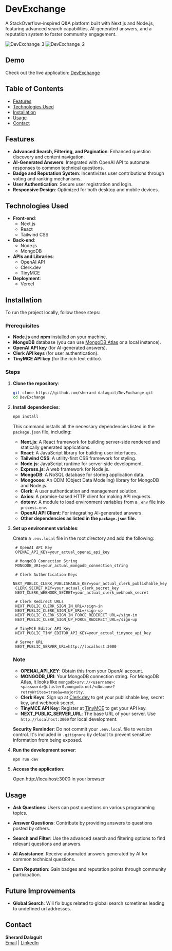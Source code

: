 # DevExchange

A StackOverflow-inspired Q&A platform built with Next.js and Node.js, featuring advanced search capabilities, AI-generated answers, and a reputation system to foster community engagement.

![DevExchange_3](https://github.com/user-attachments/assets/85dce43e-0dd1-42e2-9ae2-219a8866422a)
![DevExchange_2](https://github.com/user-attachments/assets/4c4459e6-4a43-4000-8206-b9cd29af5c1b)

## Demo

Check out the live application: [DevExchange](https://dev-exchange-sherard-dalaguits-projects.vercel.app)

## Table of Contents

- [Features](#features)
- [Technologies Used](#technologies-used)
- [Installation](#installation)
- [Usage](#usage)
- [Contact](#contact)

## Features

- **Advanced Search, Filtering, and Pagination**: Enhanced question discovery and content navigation.
- **AI-Generated Answers**: Integrated with OpenAI API to automate responses to common technical questions.
- **Badge and Reputation System**: Incentivizes user contributions through voting and ranking mechanisms.
- **User Authentication**: Secure user registration and login.
- **Responsive Design**: Optimized for both desktop and mobile devices.

## Technologies Used

- **Front-end**:
  - Next.js
  - React
  - Tailwind CSS
- **Back-end**:
  - Node.js
  - MongoDB
- **APIs and Libraries**:
  - OpenAI API
  - Clerk.dev
  - TinyMCE
- **Deployment**:
  - Vercel

## Installation

To run the project locally, follow these steps:

### Prerequisites

- **Node.js** and **npm** installed on your machine.
- **MongoDB** database (you can use [MongoDB Atlas](https://www.mongodb.com/cloud/atlas) or a local instance).
- **OpenAI API key** (for AI-generated answers).
- **Clerk API keys** (for user authentication).
- **TinyMCE API key** (for the rich text editor).

### Steps

1. **Clone the repository**:

   ```bash
   git clone https://github.com/sherard-dalaguit/DevExchange.git
   cd DevExchange

2. **Install dependencies**:

   ```bash
   npm install
   ```
   This command installs all the necessary dependencies listed in the `package.json` file, including:

    - **Next.js**: A React framework for building server-side rendered and statically generated applications.
    - **React**: A JavaScript library for building user interfaces.
    - **Tailwind CSS**: A utility-first CSS framework for styling.
    - **Node.js**: JavaScript runtime for server-side development.
    - **Express.js**: A web framework for Node.js.
    - **MongoDB**: A NoSQL database for storing application data.
    - **Mongoose**: An ODM (Object Data Modeling) library for MongoDB and Node.js.
    - **Clerk**: A user authentication and management solution.
    - **Axios**: A promise-based HTTP client for making API requests.
    - **dotenv**: A module to load environment variables from a `.env` file into `process.env`.
    - **OpenAI API Client**: For integrating AI-generated answers.
    - **Other dependencies as listed in the `package.json` file.**


3. **Set up environment variables**:

   Create a `.env.local` file in the root directory and add the following:
   ```env
    # OpenAI API Key
    OPENAI_API_KEY=your_actual_openai_api_key

    # MongoDB Connection String
    MONGODB_URI=your_actual_mongodb_connection_string

    # Clerk Authentication Keys
    NEXT_PUBLIC_CLERK_PUBLISHABLE_KEY=your_actual_clerk_publishable_key
    CLERK_SECRET_KEY=your_actual_clerk_secret_key
    NEXT_CLERK_WEBHOOK_SECRET=your_actual_clerk_webhook_secret

    # Clerk Redirect URLs
    NEXT_PUBLIC_CLERK_SIGN_IN_URL=/sign-in
    NEXT_PUBLIC_CLERK_SIGN_UP_URL=/sign-up
    NEXT_PUBLIC_CLERK_SIGN_IN_FORCE_REDIRECT_URL=/sign-in
    NEXT_PUBLIC_CLERK_SIGN_UP_FORCE_REDIRECT_URL=/sign-up

    # TinyMCE Editor API Key
    NEXT_PUBLIC_TINY_EDITOR_API_KEY=your_actual_tinymce_api_key

    # Server URL
    NEXT_PUBLIC_SERVER_URL=http://localhost:3000
    ```

      ### Note
      
      - **OPENAI_API_KEY**: Obtain this from your OpenAI account.
      - **MONGODB_URI**: Your MongoDB connection string. For MongoDB Atlas, it looks like `mongodb+srv://<username>:<password>@cluster0.mongodb.net/<dbname>?retryWrites=true&w=majority`.
      - **Clerk Keys**: Sign up at [Clerk.dev](https://clerk.dev/) to get your publishable key, secret key, and webhook secret.
      - **TinyMCE API Key**: Register at [TinyMCE](https://www.tiny.cloud/) to get your API key.
      - **NEXT_PUBLIC_SERVER_URL**: The base URL of your server. Use `http://localhost:3000` for local development.
      
      **Security Reminder**: Do not commit your `.env.local` file to version control. It's included in `.gitignore` by default to prevent sensitive information from being exposed.

4. **Run the development server**:

   ```bash
   npm run dev

5. **Access the application**:

   Open http://localhost:3000 in your browser

## Usage

- **Ask Questions**: Users can post questions on various programming topics.

- **Answer Questions**: Contribute by providing answers to questions posted by others.

- **Search and Filter**: Use the advanced search and filtering options to find relevant questions and answers.

- **AI Assistance**: Receive automated answers generated by AI for common technical questions.

- **Earn Reputation**: Gain badges and reputation points through community participation.

## Future Improvements

- **Global Search**: Will fix bugs related to global search sometimes leading to undefined url addresses.

## Contact

**Sherard Dalaguit**  
[Email](mailto:sherard.softwaredev@gmail.com) | [LinkedIn](https://www.linkedin.com/in/sherard-d)
